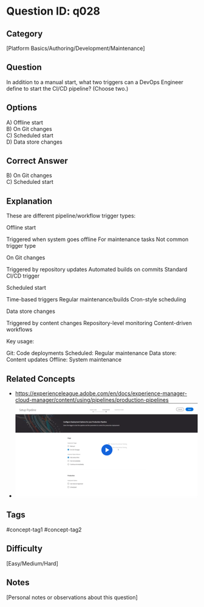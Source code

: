 # Question ID: q028

## Category
[Platform Basics/Authoring/Development/Maintenance]

## Question
In addition to a manual start, what two triggers can a DevOps Engineer define to start the CI/CD pipeline? (Choose two.)

## Options
A) Offline start <br /> 
B) On Git changes  <br /> 
C) Scheduled start  <br /> 
D) Data store changes  <br /> 

## Correct Answer
B) On Git changes  <br /> 
C) Scheduled start  <br /> 

## Explanation
These are different pipeline/workflow trigger types:

Offline start

Triggered when system goes offline
For maintenance tasks
Not common trigger type


On Git changes

Triggered by repository updates
Automated builds on commits
Standard CI/CD trigger


Scheduled start

Time-based triggers
Regular maintenance/builds
Cron-style scheduling


Data store changes

Triggered by content changes
Repository-level monitoring
Content-driven workflows

Key usage:

Git: Code deployments
Scheduled: Regular maintenance
Data store: Content updates
Offline: System maintenance

## Related Concepts
- https://experienceleague.adobe.com/en/docs/experience-manager-cloud-manager/content/using/pipelines/production-pipelines
- ![query search](https://github.com/msdauris/aem-devops/blob/main/images/q028.png)  <br /> 

## Tags
#concept-tag1 #concept-tag2

## Difficulty
[Easy/Medium/Hard]

## Notes
[Personal notes or observations about this question]